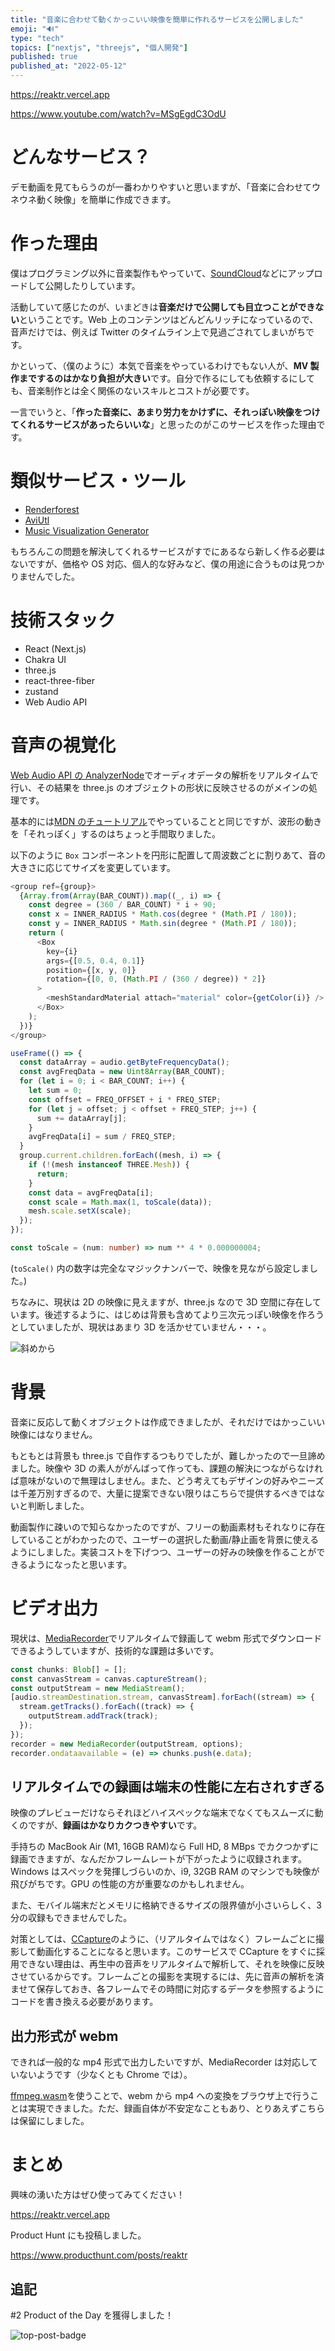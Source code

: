 ```yaml
---
title: "音楽に合わせて動くかっこいい映像を簡単に作れるサービスを公開しました"
emoji: "️🔊️"
type: "tech"
topics: ["nextjs", "threejs", "個人開発"]
published: true
published_at: "2022-05-12"
---
```


https://reaktr.vercel.app

https://www.youtube.com/watch?v=MSgEgdC3OdU

# どんなサービス？

デモ動画を見てもらうのが一番わかりやすいと思いますが、「音楽に合わせてウネウネ動く映像」を簡単に作成できます。

# 作った理由

僕はプログラミング以外に音楽製作もやっていて、[SoundCloud](https://soundcloud.com/matsura_yuma)などにアップロードして公開したりしています。

活動していて感じたのが、いまどきは**音楽だけで公開しても目立つことができない**ということです。Web 上のコンテンツはどんどんリッチになっているので、音声だけでは、例えば Twitter のタイムライン上で見過ごされてしまいがちです。

かといって、（僕のように）本気で音楽をやっているわけでもない人が、**MV 製作までするのはかなり負担が大きい**です。自分で作るにしても依頼するにしても、音楽制作とは全く関係のないスキルとコストが必要です。

一言でいうと、「**作った音楽に、あまり労力をかけずに、それっぽい映像をつけてくれるサービスがあったらいいな**」と思ったのがこのサービスを作った理由です。

# 類似サービス・ツール

- [Renderforest](https://www.renderforest.com/template/sensitive-beats-music-visualizer)
- [AviUtl](https://aviutl.info/onnseihakei/)
- [Music Visualization Generator](https://aidn.jp/mvg/)

もちろんこの問題を解決してくれるサービスがすでにあるなら新しく作る必要はないですが、価格や OS 対応、個人的な好みなど、僕の用途に合うものは見つかりませんでした。

# 技術スタック

- React (Next.js)
- Chakra UI
- three.js
- react-three-fiber
- zustand
- Web Audio API

# 音声の視覚化

[Web Audio API の AnalyzerNode](https://developer.mozilla.org/ja/docs/Web/API/AnalyserNode)でオーディオデータの解析をリアルタイムで行い、その結果を three.js のオブジェクトの形状に反映させるのがメインの処理です。

基本的には[MDN のチュートリアル](https://developer.mozilla.org/ja/docs/Web/API/Web_Audio_API/Visualizations_with_Web_Audio_API)でやっていることと同じですが、波形の動きを「それっぽく」するのはちょっと手間取りました。

以下のように `Box` コンポーネントを円形に配置して周波数ごとに割りあて、音の大きさに応じてサイズを変更しています。

```typescript
<group ref={group}>
  {Array.from(Array(BAR_COUNT)).map((_, i) => {
    const degree = (360 / BAR_COUNT) * i + 90;
    const x = INNER_RADIUS * Math.cos(degree * (Math.PI / 180));
    const y = INNER_RADIUS * Math.sin(degree * (Math.PI / 180));
    return (
      <Box
        key={i}
        args={[0.5, 0.4, 0.1]}
        position={[x, y, 0]}
        rotation={[0, 0, (Math.PI / (360 / degree)) * 2]}
      >
        <meshStandardMaterial attach="material" color={getColor(i)} />
      </Box>
    );
  })}
</group>
```

```typescript
useFrame(() => {
  const dataArray = audio.getByteFrequencyData();
  const avgFreqData = new Uint8Array(BAR_COUNT);
  for (let i = 0; i < BAR_COUNT; i++) {
    let sum = 0;
    const offset = FREQ_OFFSET + i * FREQ_STEP;
    for (let j = offset; j < offset + FREQ_STEP; j++) {
      sum += dataArray[j];
    }
    avgFreqData[i] = sum / FREQ_STEP;
  }
  group.current.children.forEach((mesh, i) => {
    if (!(mesh instanceof THREE.Mesh)) {
      return;
    }
    const data = avgFreqData[i];
    const scale = Math.max(1, toScale(data));
    mesh.scale.setX(scale);
  });
});

const toScale = (num: number) => num ** 4 * 0.000000004;
```

(`toScale()` 内の数字は完全なマジックナンバーで、映像を見ながら設定しました。)

ちなみに、現状は 2D の映像に見えますが、three.js なので 3D 空間に存在しています。後述するように、はじめは背景も含めてより三次元っぽい映像を作ろうとしていましたが、現状はあまり 3D を活かせていません・・・。

![斜めから](https://storage.googleapis.com/zenn-user-upload/3d2514ec3c37-20220205.png)

# 背景

音楽に反応して動くオブジェクトは作成できましたが、それだけではかっこいい映像にはなりません。

もともとは背景も three.js で自作するつもりでしたが、難しかったので一旦諦めました。映像や 3D の素人ががんばって作っても、課題の解決につながらなければ意味がないので無理はしません。また、どう考えてもデザインの好みやニーズは千差万別すぎるので、大量に提案できない限りはこちらで提供するべきではないと判断しました。

動画製作に疎いので知らなかったのですが、フリーの動画素材もそれなりに存在していることがわかったので、ユーザーの選択した動画/静止画を背景に使えるようにしました。実装コストを下げつつ、ユーザーの好みの映像を作ることができるようになったと思います。

# ビデオ出力

現状は、[MediaRecorder](https://developer.mozilla.org/ja/docs/Web/API/MediaStream_Recording_API)でリアルタイムで録画して webm 形式でダウンロードできるようしていますが、技術的な課題は多いです。

```typescript
const chunks: Blob[] = [];
const canvasStream = canvas.captureStream();
const outputStream = new MediaStream();
[audio.streamDestination.stream, canvasStream].forEach((stream) => {
  stream.getTracks().forEach((track) => {
    outputStream.addTrack(track);
  });
});
recorder = new MediaRecorder(outputStream, options);
recorder.ondataavailable = (e) => chunks.push(e.data);
```

## リアルタイムでの録画は端末の性能に左右されすぎる

映像のプレビューだけならそれほどハイスペックな端末でなくてもスムーズに動くのですが、**録画はかなりカクつきやすい**です。

手持ちの MacBook Air (M1, 16GB RAM)なら Full HD, 8 MBps でカクつかずに録画できますが、なんだかフレームレートが下がったように収録されます。Windows はスペックを発揮しづらいのか、i9, 32GB RAM のマシンでも映像が飛びがちです。GPU の性能の方が重要なのかもしれません。

また、モバイル端末だとメモリに格納できるサイズの限界値が小さいらしく、3 分の収録もできませんでした。

対策としては、[CCapture](https://github.com/spite/ccapture.js)のように、（リアルタイムではなく）フレームごとに撮影して動画化することになると思います。このサービスで CCapture をすぐに採用できない理由は、再生中の音声をリアルタイムで解析して、それを映像に反映させているからです。フレームごとの撮影を実現するには、先に音声の解析を済ませて保存しておき、各フレームでその時間に対応するデータを参照するようにコードを書き換える必要があります。

## 出力形式が webm

できれば一般的な mp4 形式で出力したいですが、MediaRecorder は対応していないようです（少なくとも Chrome では）。

[ffmpeg.wasm](https://github.com/ffmpegwasm/ffmpeg.wasm)を使うことで、webm から mp4 への変換をブラウザ上で行うことは実現できました。ただ、録画自体が不安定なこともあり、とりあえずこちらは保留にしました。

# まとめ

興味の湧いた方はぜひ使ってみてください！

https://reaktr.vercel.app

Product Hunt にも投稿しました。

https://www.producthunt.com/posts/reaktr

## 追記

#2 Product of the Day を獲得しました！

![top-post-badge](https://api.producthunt.com/widgets/embed-image/v1/top-post-badge.png?post_id=330406&theme=light&period=daily)
